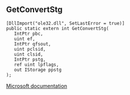 ## GetConvertStg

```
[DllImport("ole32.dll", SetLastError = true)]
public static extern int GetConvertStg(
   IntPtr pbc,
   uint ef,
   IntPtr qfsout,
   uint pclsid,
   uint clsid,
   IntPtr pstg,
   ref uint lpflags,
   out IStorage ppstg
);
```

[Microsoft documentation](https://docs.microsoft.com/en-us/windows/win32/api/ole2/nf-ole2-getconvertstg)
